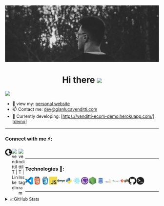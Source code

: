 [![Header](https://raw.githubusercontent.com/GianlucaVend/ecomver1demo/master/images/lucavend.jpg "Header")](https://gianlucavenditti.com/)

<h1 align="center">Hi there <img src="https://raw.githubusercontent.com/MartinHeinz/MartinHeinz/master/wave.gif" width="28px">
</h1>

<img src="https://readme-typing-svg.herokuapp.com?color=%2344A3F7&lines=Gianluca+Venditti;Fullstack+developer;Always+learning+new+things;"></a>
- 🔭 view my: [personal website][website]
- 📫 Contact me: [dev@gianlucavenditti.com][email]
- 🌱 Currently developing: [https://venditti-ecom-demo.herokuapp.com/][demo]

---

### Connect with me ⚡:

[<img align="left" alt="gianlucavenditti.com" width="22px" src="https://raw.githubusercontent.com/iconic/open-iconic/master/svg/globe.svg" />][website]
[<img align="left" alt="vendittiIT | LinkedIn" width="22px" src="https://cdn.jsdelivr.net/npm/simple-icons@v3/icons/linkedin.svg" />][linkedin]
[<img align="left" alt="vendittiIT | Instagram" width="22px" src="https://cdn.jsdelivr.net/npm/simple-icons@v3/icons/instagram.svg" />][instagram]

<br />

---

### Technologies 🚀:

[<img align="left" alt="Visual Studio Code" width="26px" src="https://raw.githubusercontent.com/github/explore/80688e429a7d4ef2fca1e82350fe8e3517d3494d/topics/visual-studio-code/visual-studio-code.png" />][website]
[<img align="left" alt="HTML5" width="26px" src="https://raw.githubusercontent.com/github/explore/80688e429a7d4ef2fca1e82350fe8e3517d3494d/topics/html/html.png" />][website]
[<img align="left" alt="CSS3" width="26px" src="https://raw.githubusercontent.com/github/explore/80688e429a7d4ef2fca1e82350fe8e3517d3494d/topics/css/css.png" />][website]
[<img align="left" alt="JavaScript" width="26px" src="https://raw.githubusercontent.com/github/explore/80688e429a7d4ef2fca1e82350fe8e3517d3494d/topics/javascript/javascript.png" />][website]
[<img align="left" alt="Django" width="26px" src="https://raw.githubusercontent.com/github/explore/80688e429a7d4ef2fca1e82350fe8e3517d3494d/topics/django/django.png" />][website]
[<img align="left" alt="Python" width="26px" src="https://raw.githubusercontent.com/github/explore/80688e429a7d4ef2fca1e82350fe8e3517d3494d/topics/python/python.png" />][website]
[<img align="left" alt="React" width="26px" src="https://raw.githubusercontent.com/github/explore/80688e429a7d4ef2fca1e82350fe8e3517d3494d/topics/react/react.png" />][website]
[<img align="left" alt="Gatsby" width="26px" src="https://raw.githubusercontent.com/github/explore/e94815998e4e0713912fed477a1f346ec04c3da2/topics/gatsby/gatsby.png" />][website]
[<img align="left" alt="Node.js" width="26px" src="https://raw.githubusercontent.com/github/explore/80688e429a7d4ef2fca1e82350fe8e3517d3494d/topics/nodejs/nodejs.png" />][website]
[<img align="left" alt="SQL" width="26px" src="https://raw.githubusercontent.com/github/explore/80688e429a7d4ef2fca1e82350fe8e3517d3494d/topics/sql/sql.png" />][website]
[<img align="left" alt="MySQL" width="26px" src="https://raw.githubusercontent.com/github/explore/80688e429a7d4ef2fca1e82350fe8e3517d3494d/topics/mysql/mysql.png" />][website]
[<img align="left" alt="MongoDB" width="26px" src="https://raw.githubusercontent.com/github/explore/80688e429a7d4ef2fca1e82350fe8e3517d3494d/topics/mongodb/mongodb.png" />][website]
[<img align="left" alt="Git" width="26px" src="https://raw.githubusercontent.com/github/explore/80688e429a7d4ef2fca1e82350fe8e3517d3494d/topics/git/git.png" />][website]
[<img align="left" alt="GitHub" width="26px" src="https://raw.githubusercontent.com/github/explore/78df643247d429f6cc873026c0622819ad797942/topics/github/github.png" />][website]
[<img align="left" alt="Terminal" width="26px" src="https://raw.githubusercontent.com/github/explore/80688e429a7d4ef2fca1e82350fe8e3517d3494d/topics/terminal/terminal.png" />][website]

<br />
<br />

---

<details>
  
 <summary> &#x1f4c8;GitHub Stats</summary>

 <!-- ## &#x1f4c8; GitHub Stats -->

<a href="https://github.com/GianlucaVend/GianlucaVend">
  <img align="center" src="https://github-readme-stats.vercel.app/api/top-langs/?username=GianlucaVend&hide=java,html,tex&title_color=ffffff&text_color=c9cacc&icon_color=2bbc8a&bg_color=1d1f21&langs_count=3" />
</a>
<a href="https://github.com/GianlucaVend/GianlucaVend">
  <img align="center" src="https://github-readme-stats.vercel.app/api?username=GianlucaVend&show_icons=true&line_height=27&count_private=true&title_color=ffffff&text_color=c9cacc&icon_color=2bbc8a&bg_color=1d1f21" alt="Gianluca's GitHub Stats" />
</a>
<br />
<br />
<a href="https://github.com/GianlucaVend/ecomver1demo">
  <img align="center" src="https://github-readme-stats.vercel.app/api/pin/?username=GianlucaVend&repo=ecomver1demo&title_color=ffffff&text_color=c9cacc&icon_color=2bbc8a&bg_color=1d1f21" />
</a>    

<a href="https://github.com/GianlucaVend/photosharedemo">
  <img align="center" src="https://github-readme-stats.vercel.app/api/pin/?username=GianlucaVend&repo=photosharedemo&title_color=ffffff&text_color=c9cacc&icon_color=2bbc8a&bg_color=1d1f21" />
</a>    

</details>




[website]: https://gianlucavenditti.com/
[demo]: https://venditti-ecom-demo.herokuapp.com/
[email]: mailto:dev@gianlucavenditti.com
[instagram]: https://www.instagram.com/gianlucavend/
[linkedin]: https://www.linkedin.com/in/gianlucavenditti-/
